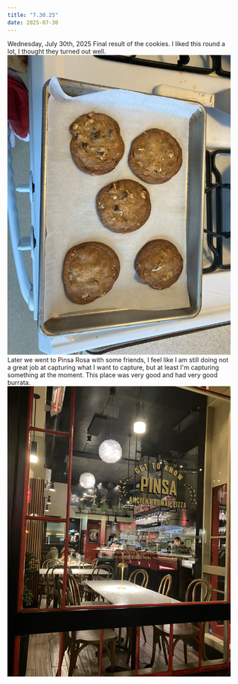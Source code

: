 ```yaml
---
title: "7.30.25"
date: 2025-07-30
---
```


Wednesday, July 30th, 2025
Final result of the cookies. I liked this round a lot, I thought they turned out well.
![Image 1](img1.png)
Later we went to Pinsa Rosa with some friends, I feel like I am still doing not a great job at capturing what I want to capture, but at least I'm capturing something at the moment. This place was very good and had very good burrata. 
![Image 2](img2.png)